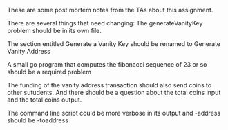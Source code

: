 These are some post mortem notes from the TAs about this assignment.


There are several things that need changing:
The generateVanityKey problem should be in its own file.

The section entitled Generate a Vanity Key should be renamed to Generate Vanity Address

A small go program that computes the fibonacci sequence of 23 or so should be a required problem

The funding of the vanity address transaction should also send coins to other sutudents. And there should be a question about the total coins input and the total coins output.


The command line script could be more verbose in its output and -address should be -toaddress
